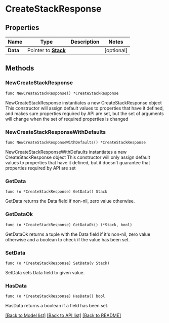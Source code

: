 # CreateStackResponse

## Properties

Name | Type | Description | Notes
------------ | ------------- | ------------- | -------------
**Data** | Pointer to [**Stack**](Stack.md) |  | [optional]

## Methods

### NewCreateStackResponse

`func NewCreateStackResponse() *CreateStackResponse`

NewCreateStackResponse instantiates a new CreateStackResponse object
This constructor will assign default values to properties that have it defined,
and makes sure properties required by API are set, but the set of arguments
will change when the set of required properties is changed

### NewCreateStackResponseWithDefaults

`func NewCreateStackResponseWithDefaults() *CreateStackResponse`

NewCreateStackResponseWithDefaults instantiates a new CreateStackResponse object
This constructor will only assign default values to properties that have it defined,
but it doesn't guarantee that properties required by API are set

### GetData

`func (o *CreateStackResponse) GetData() Stack`

GetData returns the Data field if non-nil, zero value otherwise.

### GetDataOk

`func (o *CreateStackResponse) GetDataOk() (*Stack, bool)`

GetDataOk returns a tuple with the Data field if it's non-nil, zero value otherwise
and a boolean to check if the value has been set.

### SetData

`func (o *CreateStackResponse) SetData(v Stack)`

SetData sets Data field to given value.

### HasData

`func (o *CreateStackResponse) HasData() bool`

HasData returns a boolean if a field has been set.


[[Back to Model list]](../README.md#documentation-for-models) [[Back to API list]](../README.md#documentation-for-api-endpoints) [[Back to README]](../README.md)

